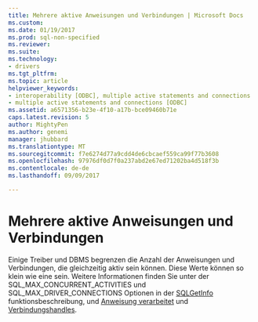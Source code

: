 ```yaml
---
title: Mehrere aktive Anweisungen und Verbindungen | Microsoft Docs
ms.custom: 
ms.date: 01/19/2017
ms.prod: sql-non-specified
ms.reviewer: 
ms.suite: 
ms.technology:
- drivers
ms.tgt_pltfrm: 
ms.topic: article
helpviewer_keywords:
- interoperability [ODBC], multiple active statements and connections
- multiple active statements and connections [ODBC]
ms.assetid: a6571356-b23e-4f10-a17b-bce09460b71e
caps.latest.revision: 5
author: MightyPen
ms.author: genemi
manager: jhubbard
ms.translationtype: MT
ms.sourcegitcommit: f7e6274d77a9cdd4de6cbcaef559ca99f77b3608
ms.openlocfilehash: 97976df0d7f0a237abd2e67ed71202ba4d518f3b
ms.contentlocale: de-de
ms.lasthandoff: 09/09/2017

---
```

# <a name="multiple-active-statements-and-connections"></a>Mehrere aktive Anweisungen und Verbindungen
Einige Treiber und DBMS begrenzen die Anzahl der Anweisungen und Verbindungen, die gleichzeitig aktiv sein können. Diese Werte können so klein wie eine sein. Weitere Informationen finden Sie unter der SQL_MAX_CONCURRENT_ACTIVITIES und SQL_MAX_DRIVER_CONNECTIONS Optionen in der [SQLGetInfo](../../../odbc/reference/syntax/sqlgetinfo-function.md) funktionsbeschreibung, und [Anweisung verarbeitet](../../../odbc/reference/develop-app/statement-handles.md) und [ Verbindungshandles](../../../odbc/reference/develop-app/connection-handles.md).
